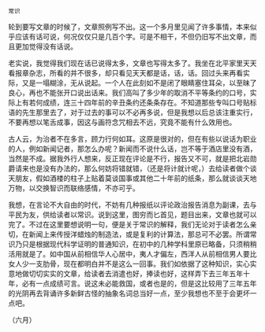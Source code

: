     常识 

   轮到要写文章的时候了，文章照例写不出。这一个多月里见闻了许多事情，本来似乎应该有话可说，何况仅仅只是几百个字。可是不相干，不但仍旧写不出文章，而且更加觉得没有话说。

   老实说，我觉得我们现在话已说得太多，文章也写得太多了。我坐在北平家里天天看报章杂志，所看的并不很多，却只看见天天都是话，话，话。回过头来再看实际，又是一塌糊涂，无从说起。一个人在此刻如不是闭了眼睛塞住耳朵，以至昧了良心，再也不能张开口说出话来。我们高叫了多少年的取消不平等条约的口号，实际上有若何成绩，连三十四年前的辛丑条约还条条存在。不知道那些专叫口号贴标语的先生那里去了，对于过去的事可以不必再多说，但是我想以后总该注重实行，不要再想以笔舌成事，因这与画符念咒相去不远，究竟不能有什么效用也。

   古人云，为治者不在多言，顾力行何如耳。这原是很对的，但在有些以说话为职业的人，例如新闻记者，那怎么办呢？新闻而不说什么话，岂不等于酒店里没有酒，当然是不成。据我外行人想来，反正现在评论是不行，报告又不可，就是把北岩勋爵请来也是没有办法的，那么何妨将错就错，（还是将计就计呢，）去给读者做个谈天朋友，假如酒楼的柱子上贴着莫谈国事或其他二十年前的纸条，那么就谈谈天地万物，以交换智识而联络感情，不亦可乎。

   我想，在言论不大自由的时代，不妨有几种报纸以评论政治报告消息为副课，去与平民为友，供给读者以常识。说到这里，图穷而匕首见，题目出来，文章也就可以完了。不过在这里要想说明一句，便是关于常识的解释，我们无论对于读者怎么亲切，在新闻上来传授洋蜡烛的制造法，或是复利的计算法，那总可不必罢。所谓常识乃只是根据现代科学证明的普通知识，在初中的几种学科里原已略备，只须稍稍活用就是了。如中国从前相信华人心居中，夷人才偏左，西洋人从前相信男人要比女人少一支肋骨，现在都明白并不是这么一回事。我们如依据了这种知识，实心实意地做切切实实的文章，给读者去消遣也好，捧读也好，这样弄下去三年五年十年，必有一点成绩可言。说这未必能救国，或者也是的，但是这比较用了三年五年的光阴再去背诵许多新鲜古怪的抽象名词总当好一点，至少我想也不至于会更坏一点吧。

   （六月）

